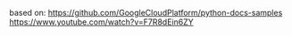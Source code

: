 based on:
https://github.com/GoogleCloudPlatform/python-docs-samples
https://www.youtube.com/watch?v=F7R8dEin6ZY